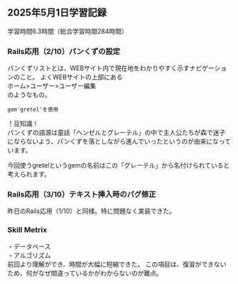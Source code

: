 ## 2025年5月1日学習記録
学習時間6.3時間（総合学習時間284時間）

### Rails応用（2/10）パンくずの設定
パンくずリストとは、WEBサイト内で現在地をわかりやすく示すナビゲーションのこと。
よくWEBサイトの上部にある  
ホーム>ユーザー>ユーザー編集  
のようなもの。  
```
gem'gretel'を使用
```
！豆知識！  
パンくずの語源は童話「ヘンゼルとグレーテル」の中で主人公たちが森で迷子にならないよう、パンくずを落としながら進んでいったというのが由来になっています。

今回使うgretelというgemの名前はこの「グレーテル」から名付けられていると考えられます。


### Rails応用（3/10）テキスト挿入時のバグ修正
昨日のRails応用（1/10）と同様。特に問題なく実装できた。

### Skill Metrix
・データベース  
・アルゴリズム  
前回より理解ができ、時間が大幅に短縮できた。
この項目は、復習ができないため、何がなぜ間違っているかがわからないのが難点。